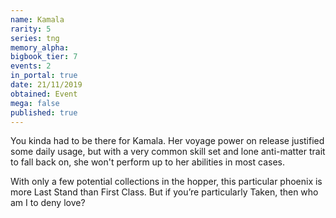 ```yaml
---
name: Kamala
rarity: 5
series: tng
memory_alpha:
bigbook_tier: 7
events: 2
in_portal: true
date: 21/11/2019
obtained: Event
mega: false
published: true
---
```


You kinda had to be there for Kamala. Her voyage power on release justified some daily usage, but with a very common skill set and lone anti-matter trait to fall back on, she won't perform up to her abilities in most cases.

With only a few potential collections in the hopper, this particular phoenix is more Last Stand than First Class. But if you’re particularly Taken, then who am I to deny love?
